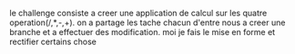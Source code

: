 le challenge consiste a creer une application de calcul sur les quatre operation(/,*,-,+).
on a partage les tache chacun d'entre nous a creer une branche et a effectuer des modification.
moi je fais  le mise en forme et rectifier certains chose